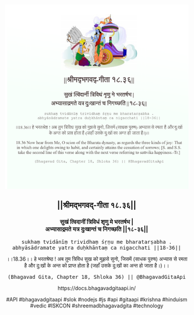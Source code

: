 <img src="../../asset/BG_18_36.png"/>
<center><h2>||श्रीमद्‍भगवद्‍-गीता १८.३६||</h2>
<h3>सुखं त्विदानीं त्रिविधं शृणु मे भरतर्षभ |<br/>अभ्यासाद्रमते यत्र दुःखान्तं च निगच्छति ||१८-३६||</h3>
<pre>sukhaṃ tvidānīṃ trividhaṃ śṛṇu me bharatarṣabha .<br/>abhyāsādramate yatra duḥkhāntaṃ ca nigacchati ||18-36||</pre>
<p>।।18.36।। हे भरतश्रेष्ठ ! अब तुम त्रिविध सुख को मुझसे सुनो, जिसमें (साधक पुरुष) अभ्यास से रमता है और दु:खों के अन्त को प्राप्त होता है (जहाँ उसके दु:खों का अन्त हो जाता है।)।।</p>
<pre>(Bhagavad Gita, Chapter 18, Shloka 36) || @BhagavadGitaApi</pre><p>https://docs.bhagavadgitaapi.in/</p><p>#API #bhagavadgitaapi #slok #nodejs #js #api #gitaapi #krishna #hinduism #vedic #ISKCON #shreemadbhagavadgita #technology</p></center>